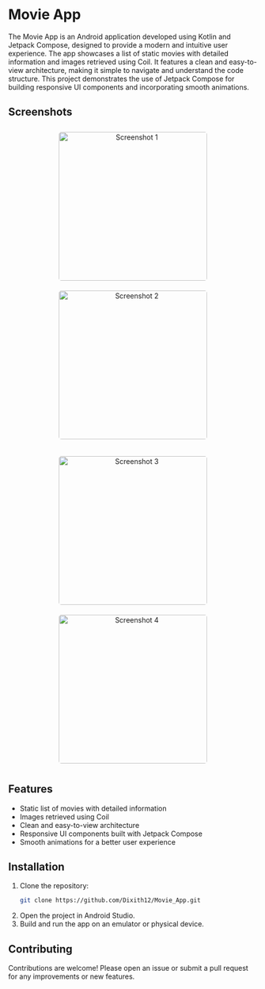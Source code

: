# Movie App

The Movie App is an Android application developed using Kotlin and Jetpack Compose, designed to provide a modern and intuitive user experience. The app showcases a list of static movies with detailed information and images retrieved using Coil. It features a clean and easy-to-view architecture, making it simple to navigate and understand the code structure. This project demonstrates the use of Jetpack Compose for building responsive UI components and incorporating smooth animations.

## Screenshots

<p align="center">
  <img src="https://github.com/user-attachments/assets/ed247142-a9b1-4da2-88a4-366da08ed060" alt="Screenshot 1" width="300" style="border-radius: 15px; padding: 10px;"/>
  <img src="https://github.com/user-attachments/assets/11ccb07f-fb5a-4f02-b6fb-b29ba38398de" alt="Screenshot 2" width="300" style="border-radius: 15px; padding: 10px;"/>
</p>
<p align="center">
  <img src="https://github.com/user-attachments/assets/ff493675-33f6-44f6-bb6d-de15af9d7c2c" alt="Screenshot 3" width="300" style="border-radius: 15px; padding: 10px;"/>
  <img src="https://github.com/user-attachments/assets/d0cec2a1-f467-4c24-9b22-ca394e416739" alt="Screenshot 4" width="300" style="border-radius: 15px; padding: 10px;"/>
</p>

## Features

- Static list of movies with detailed information
- Images retrieved using Coil
- Clean and easy-to-view architecture
- Responsive UI components built with Jetpack Compose
- Smooth animations for a better user experience

## Installation

1. Clone the repository:
    ```bash
    git clone https://github.com/Dixith12/Movie_App.git
    ```
2. Open the project in Android Studio.
3. Build and run the app on an emulator or physical device.

## Contributing

Contributions are welcome! Please open an issue or submit a pull request for any improvements or new features.



